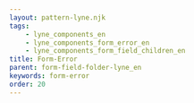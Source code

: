 ```yaml
---
layout: pattern-lyne.njk
tags: 
    - lyne_components_en
    - lyne_components_form_error_en
    - lyne_components_form_field_children_en
title: Form-Error
parent: form-field-folder-lyne_en
keywords: form-error
order: 20
---
```

